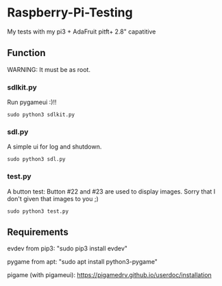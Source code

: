 # Raspberry-Pi-Testing
My tests with my pi3 + AdaFruit pitft+ 2.8" capatitive
## Function
WARNING: It must be as root.
### sdlkit.py
Run pygameui :)!!
```
sudo python3 sdlkit.py
```
### sdl.py
A simple ui for log and shutdown.
```
sudo python3 sdl.py
```
### test.py
A button test: Button #22 and #23 are used to display images.
Sorry that I don't given that images to you ;)
```
sudo python3 test.py
```

## Requirements
evdev from pip3: "sudo pip3 install evdev"

pygame from apt: "sudo apt install python3-pygame"

pigame (with pigameui): https://pigamedrv.github.io/userdoc/installation
